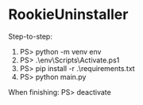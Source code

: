 # RookieUninstaller

Step-to-step:
1) PS> python -m venv env
2) PS> .\env\Scripts\Activate.ps1
3) PS> pip install -r .\requirements.txt
4) PS> python main.py

When finishing: PS> deactivate
